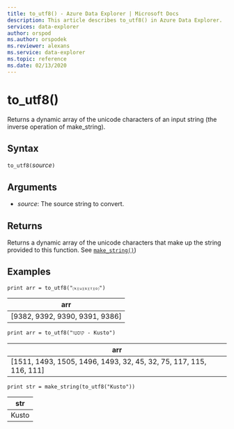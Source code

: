 ```yaml
---
title: to_utf8() - Azure Data Explorer | Microsoft Docs
description: This article describes to_utf8() in Azure Data Explorer.
services: data-explorer
author: orspod
ms.author: orspodek
ms.reviewer: alexans
ms.service: data-explorer
ms.topic: reference
ms.date: 02/13/2020
---
```

# to_utf8()

Returns a dynamic array of the unicode characters of an input string (the inverse operation of make_string).

## Syntax

`to_utf8(`*source*`)`

## Arguments

* *source*: The source string to convert.

## Returns

Returns a dynamic array of the unicode characters that make up the string provided to this function.
See [`make_string()`](makestringfunction.md))

## Examples

```kusto
print arr = to_utf8("⒦⒰⒮⒯⒪")
```

|arr|
|---|
|[9382, 9392, 9390, 9391, 9386]|

```kusto
print arr = to_utf8("קוסטו - Kusto")
```

|arr|
|---|
|[1511, 1493, 1505, 1496, 1493, 32, 45, 32, 75, 117, 115, 116, 111]|

```kusto
print str = make_string(to_utf8("Kusto"))
```

|str|
|---|
|Kusto|
